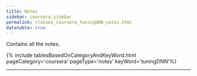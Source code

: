 ```yaml
---
title: Notes
sidebar: coursera_sidebar
permalink: classes_coursera_tuningDNN_notes.html
datatable: true 
---
```


Contains all the notes.

{% include tablesBasedOnCategoryAndKeyWord.html pageCategory='coursera' pageType='notes' keyWord='tuningDNN'%}

---



